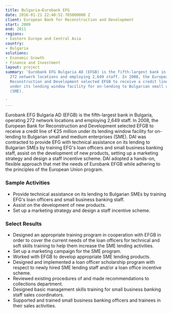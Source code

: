 ```yaml
---
title: Bulgaria—Eurobank EFG
date: 2016-01-21 22:40:52.765000000 Z
client: European Bank for Reconstruction and Development
start: 2009
end: 2011
regions:
- Eastern Europe and Central Asia
country:
- Bulgaria
solutions:
- Economic Growth
- Finance and Investment
layout: project
summary: 'Eurobank EFG Bulgaria AD (EFGB) is the fifth-largest bank in Bulgaria, operating
  272 network locations and employing 2,649 staff. In 2008, the European Bank for
  Reconstruction and Development selected EFGB to receive a credit line of €25 million
  under its lending window facility for on-lending to Bulgarian small and medium enterprises
  (SME).

'
---
```


Eurobank EFG Bulgaria AD (EFGB) is the fifth-largest bank in Bulgaria, operating 272 network locations and employing 2,649 staff. In 2008, the European Bank for Reconstruction and Development selected EFGB to receive a credit line of €25 million under its lending window facility for on-lending to Bulgarian small and medium enterprises (SME). DAI was contracted to provide EFG with technical assistance on its lending to Bulgarian SMEs by training EFG's loan officers and small business banking staff, assist on the development of new products, setting up a marketing strategy and design a staff incentive scheme. DAI adopted a hands-on, flexible approach that met the needs of Eurobank EFGB while adhering to the principles of the European Union program.

###  Sample Activities

* Provide technical assistance on its lending to Bulgarian SMEs by training EFG's loan officers and small business banking staff.
* Assist on the development of new products.
* Set up a marketing strategy and design a staff incentive scheme.

###  Select Results

* Designed an appropriate training program in cooperation with EFGB in order to cover the current needs of the loan officers for technical and soft skills training to help them increase the SME lending activities.
* Set up a marketing campaign for the SME program.
* Worked with EFGB to develop appropriate SME lending products.
* Designed and implemented a loan officer scholarship program with respect to newly hired SME lending staff and/or a loan office incentive scheme.
* Reviewed existing procedures of and made recommendations to collections department.
* Designed basic management skills training for small business banking staff sales coordinators.
* Supported and trained small business banking officers and trainees in their sales activities.
